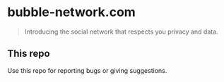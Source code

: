 # bubble-network.com

> Introducing the social network that respects you privacy and data.


## This repo

Use this repo for reporting bugs or giving suggestions.
